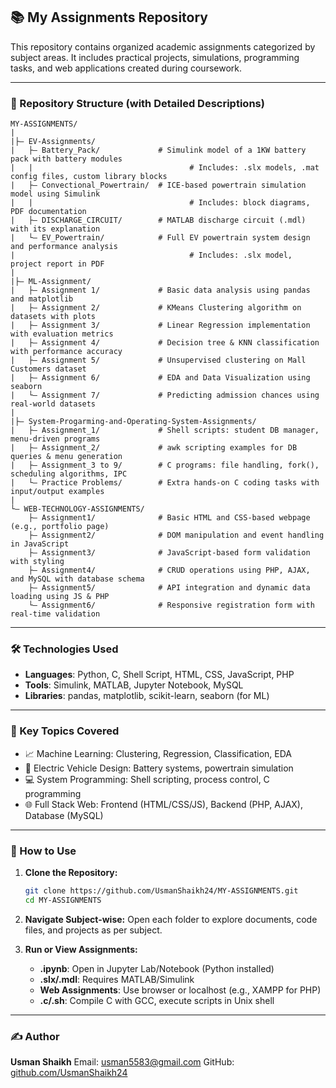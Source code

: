 ## 📚 My Assignments Repository

This repository contains organized academic assignments categorized by subject areas. It includes practical projects, simulations, programming tasks, and web applications created during coursework.

---

### 📁 Repository Structure (with Detailed Descriptions)

```
MY-ASSIGNMENTS/
|
|├— EV-Assignments/
|   ├— Battery_Pack/             # Simulink model of a 1KW battery pack with battery modules
|   |                                   # Includes: .slx models, .mat config files, custom library blocks
|   ├— Convectional_Powertrain/  # ICE-based powertrain simulation model using Simulink
|   |                                   # Includes: block diagrams, PDF documentation
|   ├— DISCHARGE_CIRCUIT/        # MATLAB discharge circuit (.mdl) with its explanation
|   └— EV_Powertrain/            # Full EV powertrain system design and performance analysis
|                                       # Includes: .slx model, project report in PDF
|
|├— ML-Assignment/
|   ├— Assignment 1/             # Basic data analysis using pandas and matplotlib
|   ├— Assignment 2/             # KMeans Clustering algorithm on datasets with plots
|   ├— Assignment 3/             # Linear Regression implementation with evaluation metrics
|   ├— Assignment 4/             # Decision tree & KNN classification with performance accuracy
|   ├— Assignment 5/             # Unsupervised clustering on Mall Customers dataset
|   ├— Assignment 6/             # EDA and Data Visualization using seaborn
|   └— Assignment 7/             # Predicting admission chances using real-world datasets
|
|├— System-Progarming-and-Operating-System-Assignments/
|   ├— Assignment_1/             # Shell scripts: student DB manager, menu-driven programs
|   ├— Assignment_2/             # awk scripting examples for DB queries & menu generation
|   ├— Assignment_3 to 9/        # C programs: file handling, fork(), scheduling algorithms, IPC
|   └— Practice Problems/        # Extra hands-on C coding tasks with input/output examples
|
└— WEB-TECHNOLOGY-ASSIGNMENTS/
    ├— Assignment1/              # Basic HTML and CSS-based webpage (e.g., portfolio page)
    ├— Assignment2/              # DOM manipulation and event handling in JavaScript
    ├— Assignment3/              # JavaScript-based form validation with styling
    ├— Assignment4/              # CRUD operations using PHP, AJAX, and MySQL with database schema
    ├— Assignment5/              # API integration and dynamic data loading using JS & PHP
    └— Assignment6/              # Responsive registration form with real-time validation
```

---

### 🛠 Technologies Used

* **Languages**: Python, C, Shell Script, HTML, CSS, JavaScript, PHP
* **Tools**: Simulink, MATLAB, Jupyter Notebook, MySQL
* **Libraries**: pandas, matplotlib, scikit-learn, seaborn (for ML)

---

### 🧠 Key Topics Covered

* 📈 Machine Learning: Clustering, Regression, Classification, EDA
* 🚗 Electric Vehicle Design: Battery systems, powertrain simulation
* 💻 System Programming: Shell scripting, process control, C programming
* 🌐 Full Stack Web: Frontend (HTML/CSS/JS), Backend (PHP, AJAX), Database (MySQL)

---

### 📿 How to Use

1. **Clone the Repository:**

   ```bash
   git clone https://github.com/UsmanShaikh24/MY-ASSIGNMENTS.git
   cd MY-ASSIGNMENTS
   ```

2. **Navigate Subject-wise:**
   Open each folder to explore documents, code files, and projects as per subject.

3. **Run or View Assignments:**

   * **.ipynb**: Open in Jupyter Lab/Notebook (Python installed)
   * **.slx/.mdl**: Requires MATLAB/Simulink
   * **Web Assignments**: Use browser or localhost (e.g., XAMPP for PHP)
   * **.c/.sh**: Compile C with GCC, execute scripts in Unix shell

---

### ✍️ Author

**Usman Shaikh**
Email: usman5583@gmail.com
GitHub: [github.com/UsmanShaikh24](https://github.com/UsmanShaikh24)
